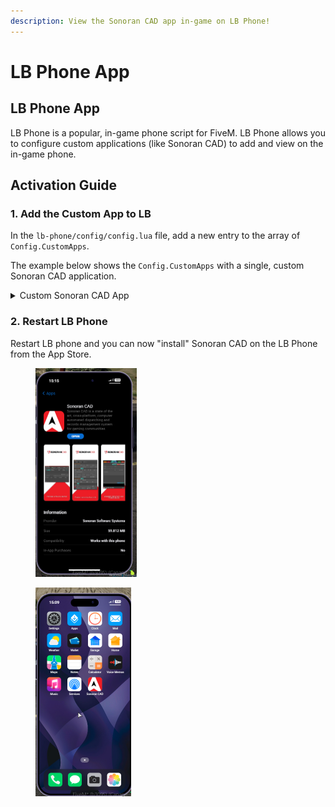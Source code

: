 ```yaml
---
description: View the Sonoran CAD app in-game on LB Phone!
---
```


# LB Phone App

## LB Phone App

LB Phone is a popular, in-game phone script for FiveM. LB Phone allows you to configure custom applications (like Sonoran CAD) to add and view on the in-game phone.

## Activation Guide

### 1. Add the Custom App to LB

In the `lb-phone/config/config.lua` file, add a new entry to the array of `Config.CustomApps`.

The example below shows the `Config.CustomApps` with a single, custom Sonoran CAD application.

<details>

<summary>Custom Sonoran CAD App</summary>

```
Config.CustomApps = {
  -- START COPY HERE --
       ["sonorancad"] = { -- A unique identifier for the app, not shown to the user
        name = "Sonoran CAD", -- The name of the app, shown to the user
        description = "Sonoran CAD is a state of the art, cross-platform, computer automated dispatching and records management system for gaming communities", -- The description of the app, shown to the user
        developer = "Sonoran Software Systems", -- OPTIONAL the developer of the app
        defaultApp = false, -- OPTIONAL if set to true, app should be added without having to download it,
        game = false, -- OPTIONAL if set to true, app will be added to the game section
        size = 59812, -- OPTIONAL in kB
        images = { "https://is1-ssl.mzstatic.com/image/thumb/PurpleSource221/v4/7e/be/65/7ebe6512-9c4a-161f-8108-5a844e16914e/b916289b-fc06-49fe-9ae3-347c6f49a23d_activeunits.png/230x0w.webp", "https://is1-ssl.mzstatic.com/image/thumb/PurpleSource211/v4/40/cf/ba/40cfba85-925a-5b6b-ce46-e1164a13adb5/45ffeb07-5b14-47af-bf99-ebf3473f1188_customrec.png/230x0w.webp", "https://is1-ssl.mzstatic.com/image/thumb/PurpleSource211/v4/d9/b4/09/d9b40925-3b97-7bce-fa92-6c80644c21bb/b0ff740c-e590-499e-aada-fcdb7f818252_dispatch.png/230x0w.webp", "https://is1-ssl.mzstatic.com/image/thumb/PurpleSource211/v4/39/ab/e3/39abe3e6-2ae4-adde-6070-322601145326/ba8def97-a711-44cb-8303-bde8e066fe9d_integrations.png/230x0w.webp", "https://is1-ssl.mzstatic.com/image/thumb/PurpleSource221/v4/39/28/cc/3928cc44-4419-2177-b166-11a0a19b3498/a147df6d-ee3d-4f76-aa44-481da34d02de_livemap.png/230x0w.webp" }, -- OPTIONAL array of images for the app on the app store
        ui = "https://sonorancad.com/", -- OPTIONAL
        icon = "http://s3.sonorancad.com/icon_white_bkg.png", -- OPTIONAL app icon
        price = 0, -- OPTIONAL, Make players pay with in-game money to download the app
        landscape = false, -- OPTIONAL, if set to true, the app will be displayed in landscape mode
        keepOpen = true, -- OPTIONAL, if set to true, the app will not close when the player opens the app (only works if ui is not defined)
        onUse = function() -- OPTIONAL function to be called when the app is opened
            -- do something
        end,
        onServerUse = function(source) -- OPTIONAL server side function to be called when the app is opened
            -- do something
        end
    }
  -- END COPY HERE --
} -- https://docs.lbscripts.com/phone/custom-apps/
```

</details>

### 2. Restart LB Phone

Restart LB phone and you can now "install" Sonoran CAD on the LB Phone from the App Store.

<div><figure><img src="../../../../.gitbook/assets/image (95).png" alt="" width="162"><figcaption></figcaption></figure> <figure><img src="../../../../.gitbook/assets/image (99).png" alt="" width="153"><figcaption></figcaption></figure></div>
